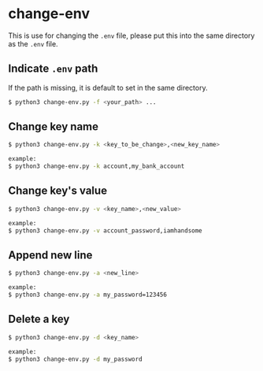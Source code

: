 # change-env

This is use for changing the `.env` file, please put this into the same directory as the `.env` file.

## Indicate `.env` path

If the path is missing, it is default to set in the same directory.

```bash
$ python3 change-env.py -f <your_path> ...
```

## Change key name

```bash
$ python3 change-env.py -k <key_to_be_change>,<new_key_name>

example:
$ python3 change-env.py -k account,my_bank_account
```

## Change key's value

```bash
$ python3 change-env.py -v <key_name>,<new_value>

example:
$ python3 change-env.py -v account_password,iamhandsome
```

## Append new line

```bash
$ python3 change-env.py -a <new_line>

example:
$ python3 change-env.py -a my_password=123456
```

## Delete a key

```bash
$ python3 change-env.py -d <key_name>

example:
$ python3 change-env.py -d my_password
```